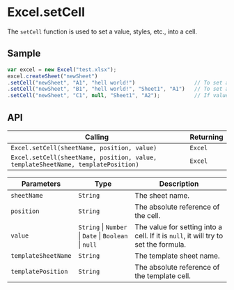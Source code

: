 # Excel.setCell

The `setCell` function is used to set a value, styles, etc., into a cell.

## Sample

```javascript
var excel = new Excel("test.xlsx");
excel.createSheet("newSheet")
.setCell("newSheet", "A1", "hell world!")					// To set a value into a cell.
.setCell("newSheet", "B1", "hell world!", "Sheet1", "A1")	// To set a value into a cell and to copy styles from another cell.
.setCell("newSheet", "C1", null, "Sheet1", "A2");			// If value is null, it will try to set the formula.
```

## API

| Calling | Returning |
|---|---|
| `Excel.setCell(sheetName, position, value)` | `Excel` |
| `Excel.setCell(sheetName, position, value, templateSheetName, templatePosition)` | `Excel` |

| Parameters | Type | Description |
|---|---|---|
| `sheetName` | `String` | The sheet name. |
| `position` | `String` | The absolute reference of the cell. |
| `value` | `String` \| `Number` \| `Date` \| `Boolean` \| `null` | The value for setting into a cell. If it is `null`, it will try to set the formula. |
| `templateSheetName` | `String` | The template sheet name. |
| `templatePosition` | `String` | The absolute reference of the template cell. |
